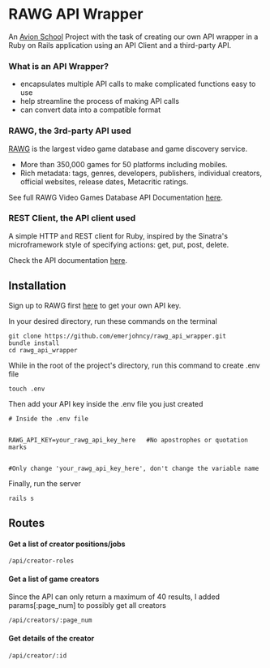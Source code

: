 # RAWG API Wrapper
An [Avion School](https://www.avionschool.com/) Project with the task of creating our own API wrapper in a Ruby on Rails application using an API Client and a third-party API.

### What is an API Wrapper?
  - encapsulates multiple API calls to make complicated functions easy to use
  - help streamline the process of making API calls
  - can convert data into a compatible format

### RAWG, the 3rd-party API used
[RAWG](rawg.io) is the largest video game database and game discovery service. 
  - More than 350,000 games for 50 platforms including mobiles.
  - Rich metadata: tags, genres, developers, publishers, individual creators, official websites, release dates, Metacritic ratings.

See full RAWG Video Games Database API Documentation [here](https://api.rawg.io/docs/).

### REST Client, the API client used
A simple HTTP and REST client for Ruby, inspired by the Sinatra's microframework style of specifying actions: get, put, post, delete.

Check the API documentation [here](https://rubydoc.info/github/rest-client/rest-client/master).

## Installation
Sign up to RAWG first [here](https://rawg.io/signup) to get your own API key.

In your desired directory, run these commands on the terminal

```
git clone https://github.com/emerjohncy/rawg_api_wrapper.git
bundle install
cd rawg_api_wrapper
```
While in the root of the project's directory, run this command to create .env file
```
touch .env
```
Then add your API key inside the .env file you just created
```
# Inside the .env file


RAWG_API_KEY=your_rawg_api_key_here   #No apostrophes or quotation marks


#Only change 'your_rawg_api_key_here', don't change the variable name
```

Finally, run the server
```
rails s
```

## Routes
#### Get a list of creator positions/jobs
```
/api/creator-roles
```
#### Get a list of game creators
Since the API can only return a maximum of 40 results, I added params[:page_num] to possibly get all creators
```
/api/creators/:page_num
```
#### Get details of the creator
```
/api/creator/:id
```
